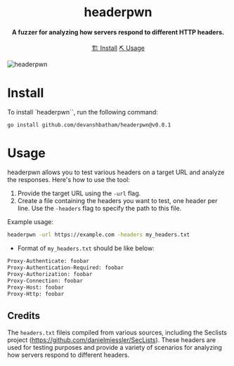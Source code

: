 <h1 align="center">
    headerpwn
  <br>
</h1>

<h4 align="center">A fuzzer for analyzing how servers respond to different HTTP headers.</h4>


<p align="center">
  <a href="#install">🏗️ Install</a>
  <a href="#usage">⛏️ Usage</a>
  <br>
</p>


![headerpwn](https://github.com/devanshbatham/headerpwn/blob/main/static/banner.png?raw=true)

# Install
To install `headerpwn``, run the following command:

```
go install github.com/devanshbatham/headerpwn@v0.0.1
```

# Usage
headerpwn allows you to test various headers on a target URL and analyze the responses. Here's how to use the tool:

1. Provide the target URL using the `-url` flag.
2. Create a file containing the headers you want to test, one header per line. Use the `-headers` flag to specify the path to this file.

Example usage:
```sh
headerpwn -url https://example.com -headers my_headers.txt
```


- Format of `my_headers.txt` should be like below:

```sh
Proxy-Authenticate: foobar
Proxy-Authentication-Required: foobar
Proxy-Authorization: foobar
Proxy-Connection: foobar
Proxy-Host: foobar
Proxy-Http: foobar
```

## Credits
The `headers.txt` fileis compiled from various sources, including the Seclists project (https://github.com/danielmiessler/SecLists). These headers are used for testing purposes and provide a variety of scenarios for analyzing how servers respond to different headers.

